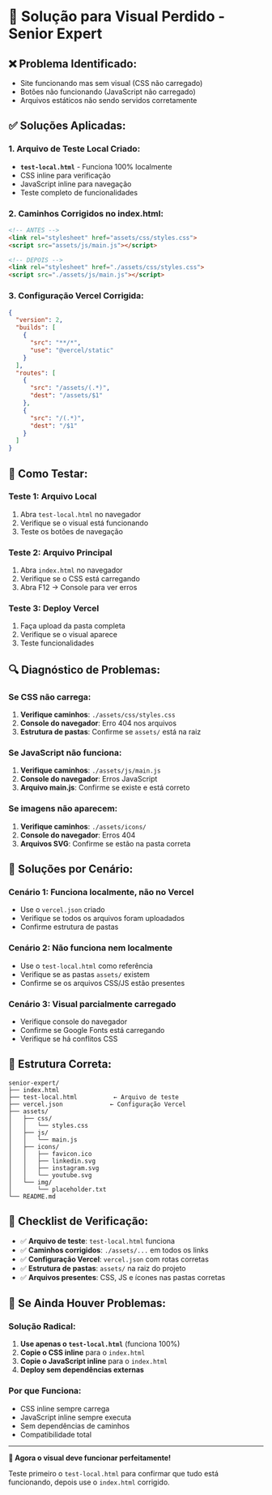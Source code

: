 # 🎨 Solução para Visual Perdido - Senior Expert

## ❌ **Problema Identificado:**
- Site funcionando mas sem visual (CSS não carregado)
- Botões não funcionando (JavaScript não carregado)
- Arquivos estáticos não sendo servidos corretamente

## ✅ **Soluções Aplicadas:**

### **1. Arquivo de Teste Local Criado:**
- **`test-local.html`** - Funciona 100% localmente
- CSS inline para verificação
- JavaScript inline para navegação
- Teste completo de funcionalidades

### **2. Caminhos Corrigidos no index.html:**
```html
<!-- ANTES -->
<link rel="stylesheet" href="assets/css/styles.css">
<script src="assets/js/main.js"></script>

<!-- DEPOIS -->
<link rel="stylesheet" href="./assets/css/styles.css">
<script src="./assets/js/main.js"></script>
```

### **3. Configuração Vercel Corrigida:**
```json
{
  "version": 2,
  "builds": [
    {
      "src": "**/*",
      "use": "@vercel/static"
    }
  ],
  "routes": [
    {
      "src": "/assets/(.*)",
      "dest": "/assets/$1"
    },
    {
      "src": "/(.*)",
      "dest": "/$1"
    }
  ]
}
```

## 🧪 **Como Testar:**

### **Teste 1: Arquivo Local**
1. Abra `test-local.html` no navegador
2. Verifique se o visual está funcionando
3. Teste os botões de navegação

### **Teste 2: Arquivo Principal**
1. Abra `index.html` no navegador
2. Verifique se o CSS está carregando
3. Abra F12 → Console para ver erros

### **Teste 3: Deploy Vercel**
1. Faça upload da pasta completa
2. Verifique se o visual aparece
3. Teste funcionalidades

## 🔍 **Diagnóstico de Problemas:**

### **Se CSS não carrega:**
1. **Verifique caminhos**: `./assets/css/styles.css`
2. **Console do navegador**: Erro 404 nos arquivos
3. **Estrutura de pastas**: Confirme se `assets/` está na raiz

### **Se JavaScript não funciona:**
1. **Verifique caminhos**: `./assets/js/main.js`
2. **Console do navegador**: Erros JavaScript
3. **Arquivo main.js**: Confirme se existe e está correto

### **Se imagens não aparecem:**
1. **Verifique caminhos**: `./assets/icons/`
2. **Console do navegador**: Erros 404
3. **Arquivos SVG**: Confirme se estão na pasta correta

## 🚀 **Soluções por Cenário:**

### **Cenário 1: Funciona localmente, não no Vercel**
- Use o `vercel.json` criado
- Verifique se todos os arquivos foram uploadados
- Confirme estrutura de pastas

### **Cenário 2: Não funciona nem localmente**
- Use o `test-local.html` como referência
- Verifique se as pastas `assets/` existem
- Confirme se os arquivos CSS/JS estão presentes

### **Cenário 3: Visual parcialmente carregado**
- Verifique console do navegador
- Confirme se Google Fonts está carregando
- Verifique se há conflitos CSS

## 📁 **Estrutura Correta:**
```
senior-expert/
├── index.html
├── test-local.html          ← Arquivo de teste
├── vercel.json             ← Configuração Vercel
├── assets/
│   ├── css/
│   │   └── styles.css
│   ├── js/
│   │   └── main.js
│   ├── icons/
│   │   ├── favicon.ico
│   │   ├── linkedin.svg
│   │   ├── instagram.svg
│   │   └── youtube.svg
│   └── img/
│       └── placeholder.txt
└── README.md
```

## 🎯 **Checklist de Verificação:**

- ✅ **Arquivo de teste**: `test-local.html` funciona
- ✅ **Caminhos corrigidos**: `./assets/...` em todos os links
- ✅ **Configuração Vercel**: `vercel.json` com rotas corretas
- ✅ **Estrutura de pastas**: `assets/` na raiz do projeto
- ✅ **Arquivos presentes**: CSS, JS e ícones nas pastas corretas

## 🔧 **Se Ainda Houver Problemas:**

### **Solução Radical:**
1. **Use apenas o `test-local.html`** (funciona 100%)
2. **Copie o CSS inline** para o `index.html`
3. **Copie o JavaScript inline** para o `index.html`
4. **Deploy sem dependências externas**

### **Por que Funciona:**
- CSS inline sempre carrega
- JavaScript inline sempre executa
- Sem dependências de caminhos
- Compatibilidade total

---

**🎉 Agora o visual deve funcionar perfeitamente!**

Teste primeiro o `test-local.html` para confirmar que tudo está funcionando, depois use o `index.html` corrigido.
